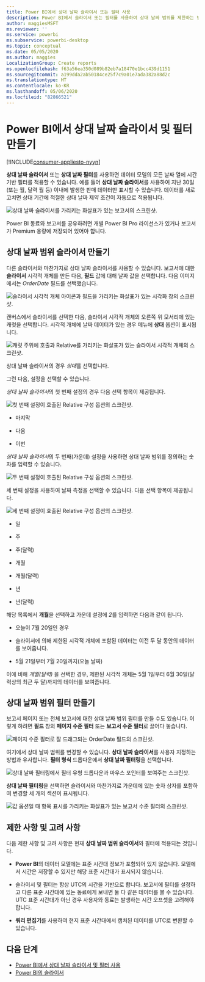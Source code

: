```yaml
---
title: Power BI에서 상대 날짜 슬라이서 또는 필터 사용
description: Power BI에서 슬라이서 또는 필터를 사용하여 상대 날짜 범위를 제한하는 방법을 알아봅니다.
author: maggiesMSFT
ms.reviewer: ''
ms.service: powerbi
ms.subservice: powerbi-desktop
ms.topic: conceptual
ms.date: 05/05/2020
ms.author: maggies
LocalizationGroup: Create reports
ms.openlocfilehash: f63a56ea350d089b82eb7a18470e1bcc439d1151
ms.sourcegitcommit: a199dda2ab50184ce25f7c9a01e7ada382a88d2c
ms.translationtype: HT
ms.contentlocale: ko-KR
ms.lasthandoff: 05/06/2020
ms.locfileid: "82866521"
---
```

# <a name="creating-a-relative-date-slicer-and-filter-in-power-bi"></a>Power BI에서 상대 날짜 슬라이서 및 필터 만들기

[!INCLUDE[consumer-appliesto-nyyn](../includes/consumer-appliesto-nyyn.md)]

**상대 날짜 슬라이서** 또는 **상대 날짜 필터**를 사용하면 데이터 모델의 모든 날짜 열에 시간 기반 필터를 적용할 수 있습니다. 예를 들어 **상대 날짜 슬라이서**를 사용하여 지난 30일(또는 월, 달력 월 등) 이내에 발생한 판매 데이터만 표시할 수 있습니다. 데이터를 새로 고치면 상대 기간에 적절한 상대 날짜 제약 조건이 자동으로 적용됩니다.

![상대 날짜 슬라이서를 가리키는 화살표가 있는 보고서의 스크린샷.](media/desktop-slicer-filter-date-range/relative-date-range-slicer-filter-01.png)

Power BI 동료와 보고서를 공유하려면 개별 Power BI Pro 라이선스가 있거나 보고서가 Premium 용량에 저장되어 있어야 합니다.

## <a name="create-the-relative-date-range-slicer"></a>상대 날짜 범위 슬라이서 만들기

다른 슬라이서와 마찬가지로 상대 날짜 슬라이서를 사용할 수 있습니다. 보고서에 대한 **슬라이서** 시각적 개체를 만든 다음, **필드** 값에 대해 날짜 값을 선택합니다. 다음 이미지에서는 *OrderDate* 필드를 선택했습니다.

![슬라이서 시각적 개체 아이콘과 필드을 가리키는 화살표가 있는 시각화 창의 스크린샷.](media/desktop-slicer-filter-date-range/relative-date-range-slicer-filter-02.png)

캔버스에서 슬라이서를 선택한 다음, 슬라이서 시각적 개체의 오른쪽 위 모서리에 있는 캐럿을 선택합니다. 시각적 개체에 날짜 데이터가 있는 경우 메뉴에 **상대** 옵션이 표시됩니다.

![캐럿 주위에 호출과 Relative를 가리키는 화살표가 있는 슬라이서 시각적 개체의 스크린샷.](media/desktop-slicer-filter-date-range/relative-date-range-slicer-filter-03.png)

상대 날짜 슬라이서의 경우 *상대*를 선택합니다.

그런 다음, 설정을 선택할 수 있습니다.

*상대 날짜 슬라이서*의 첫 번째 설정의 경우 다음 선택 항목이 제공됩니다.

![첫 번째 설정이 호출된 Relative 구성 옵션의 스크린샷.](media/desktop-slicer-filter-date-range/relative-date-range-slicer-filter-04.png)

* 마지막

* 다음

* 이번

*상대 날짜 슬라이서*의 두 번째(가운데) 설정을 사용하면 상대 날짜 범위를 정의하는 숫자를 입력할 수 있습니다.

![두 번째 설정이 호출된 Relative 구성 옵션의 스크린샷.](media/desktop-slicer-filter-date-range/relative-date-range-slicer-filter-04a.png)

세 번째 설정을 사용하여 날짜 측정을 선택할 수 있습니다. 다음 선택 항목이 제공됩니다.

![세 번째 설정이 호출된 Relative 구성 옵션의 스크린샷.](media/desktop-slicer-filter-date-range/relative-date-range-slicer-filter-05.png)

* 일

* 주

* 주(달력)

* 개월

* 개월(달력)

* 년

* 년(달력)

해당 목록에서 **개월**을 선택하고 가운데 설정에 *2*를 입력하면 다음과 같이 됩니다.

* 오늘이 7월 20일인 경우

* 슬라이서에 의해 제한된 시각적 개체에 포함된 데이터는 이전 두 달 동안의 데이터를 보여줍니다.

* 5월 21일부터 7월 20일까지(오늘 날짜)

이에 비해 *개월(달력)* 을 선택한 경우, 제한된 시각적 개체는 5월 1일부터 6월 30일(달력상의 최근 두 달)까지의 데이터를 보여줍니다.

## <a name="create-the-relative-date-range-filter"></a>상대 날짜 범위 필터 만들기

보고서 페이지 또는 전체 보고서에 대한 상대 날짜 범위 필터를 만들 수도 있습니다. 이렇게 하려면 **필드** 창의 **페이지 수준 필터** 또는 **보고서 수준 필터**로 끌어다 놓습니다.

![페이지 수준 필터로 잘 드래그되는 OrderDate 필드의 스크린샷.](media/desktop-slicer-filter-date-range/relative-date-range-slicer-filter-06.png)

여기에서 상대 날짜 범위를 변경할 수 있습니다. **상대 날짜 슬라이서**를 사용자 지정하는 방법과 유사합니다. **필터 형식** 드롭다운에서 **상대 날짜 필터링**을 선택합니다.

![상대 날짜 필터링에서 필터 유형 드롭다운과 마우스 포인터를 보여주는 스크린샷.](media/desktop-slicer-filter-date-range/relative-date-range-slicer-filter-07.png)

**상대 날짜 필터링**을 선택하면 슬라이서와 마찬가지로 가운데에 있는 숫자 상자를 포함하여 변경할 세 개의 섹션이 표시됩니다.

![값 옵션일 때 항목 표시를 가리키는 화살표가 있는 보고서 수준 필터의 스크린샷.](media/desktop-slicer-filter-date-range/relative-date-range-slicer-filter-08.png)

## <a name="limitations-and-considerations"></a>제한 사항 및 고려 사항

다음 제한 사항 및 고려 사항은 현재 **상대 날짜 범위 슬라이서**와 필터에 적용되는 것입니다.

* **Power BI**의 데이터 모델에는 표준 시간대 정보가 포함되어 있지 않습니다. 모델에서 시간은 저장할 수 있지만 해당 표준 시간대가 표시되지 않습니다.

* 슬라이서 및 필터는 항상 UTC의 시간을 기반으로 합니다. 보고서에 필터를 설정하고 다른 표준 시간대에 있는 동료에게 보내면 둘 다 같은 데이터를 볼 수 있습니다. UTC 표준 시간대가 아닌 경우 사용자와 동료는 발생하는 시간 오프셋을 고려해야 합니다.

* **쿼리 편집기**를 사용하여 현지 표준 시간대에서 캡처된 데이터를 UTC로 변환할 수 있습니다.

## <a name="next-steps"></a>다음 단계

- [Power BI에서 상대 날짜 슬라이서 및 필터 사용](desktop-slicer-filter-date-range.md)
- [Power BI의 슬라이서](power-bi-visualization-slicers.md)
